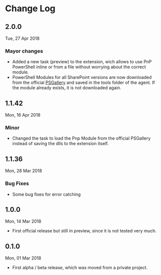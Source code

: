 # <a id="Change-Log"> </a> Change Log

## 2.0.0
Tue, 27 Apr 2018

### Mayor changes

- Added a new task (preview) to the extension, wich allows to use PnP PowerShell inline or from a file without worrying about the correct module.
- PowerShell Modules for all SharePoint versions are now downloaded from the official [PSGallery](https://www.powershellgallery.com/) and saved in the tools folder of the agent. If the module already exists, it is not downloaded again.

## 1.1.42
Mon, 16 Apr 2018

### Minor

- Changed the task to load the Pnp Module from the official PSGallery instead of saving the dlls to the extension itself.

## 1.1.36
Mon, 28 Mar 2018

### Bug Fixes

- Some bug fixes for error catching

## 1.0.0
Mon, 14 Mar 2018

- First official release but still in preview, since it is not tested very much.

## 0.1.0
Mon, 01 Mar 2018

- First alpha / beta release, which was moved from a private project.




